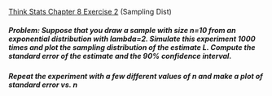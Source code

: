 [Think Stats Chapter 8 Exercise 2](http://greenteapress.com/thinkstats2/html/thinkstats2009.html#toc77) (Sampling Dist)

##### Problem: Suppose that you draw a sample with size n=10 from an exponential distribution with lambda=2. Simulate this experiment 1000 times and plot the sampling distribution of the estimate L. Compute the standard error of the estimate and the 90% confidence interval.
##### Repeat the experiment with a few different values of n and make a plot of standard error vs. n  
  

